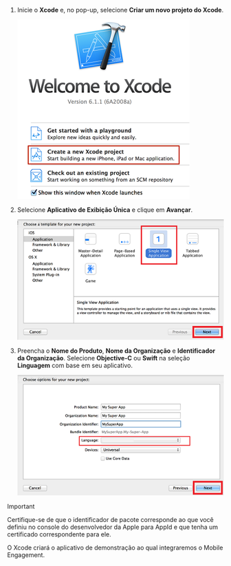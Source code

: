 1. Inicie o **Xcode** e, no pop-up, selecione **Criar um novo projeto do Xcode**.
   
    ![](./media/mobile-engagement-create-new-ios-app/xcode-new-project.png)
2. Selecione **Aplicativo de Exibição Única** e clique em **Avançar**.
   
    ![](./media/mobile-engagement-create-new-ios-app/xcode-simple-view.png)
3. Preencha o **Nome do Produto**, **Nome da Organização** e **Identificador da Organização**. Selecione **Objective-C** ou **Swift** na seleção **Linguagem** com base em seu aplicativo.
   
    ![](./media/mobile-engagement-create-new-ios-app/xcode-project-props.png)

> [!IMPORTANT]
> Certifique-se de que o identificador de pacote corresponde ao que você definiu no console do desenvolvedor da Apple para AppId e que tenha um certificado correspondente para ele. 
> 
> 

O Xcode criará o aplicativo de demonstração ao qual integraremos o Mobile Engagement.



<!--HONumber=Nov16_HO2-->


